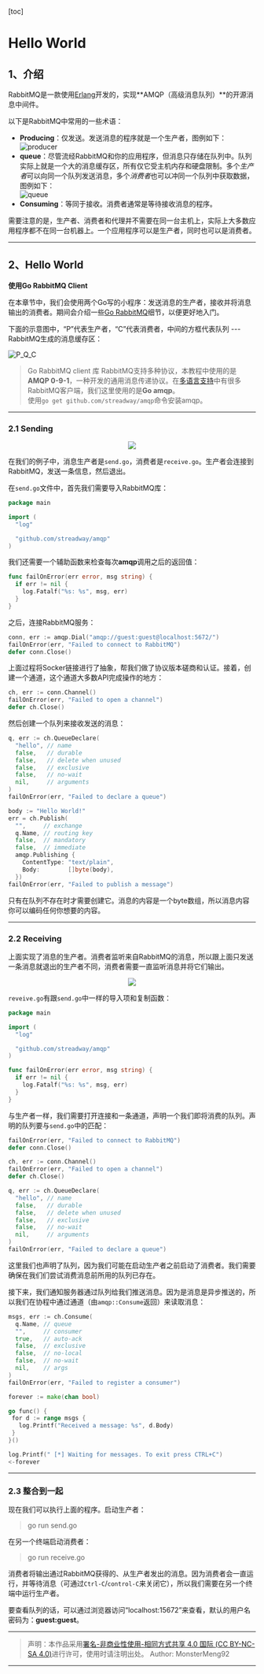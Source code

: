 [toc]

# Hello World

## 1、介绍  

RabbitMQ是一款使用[Erlang](https://www.erlang.org/)开发的，实现**AMQP（高级消息队列）**的开源消息中间件。  

以下是RabbitMQ中常用的一些术语：  

- **Producing**：仅发送。发送消息的程序就是一个生产者，图例如下：  
  ![producer](../images/RabbitMQ/1/producer.png)
- **queue**：尽管流经RabbitMQ和你的应用程序，但消息只存储在队列中。队列实际上就是一个大的消息缓存区，所有仅它受主机内存和硬盘限制。多个*生产者*可以向同一个队列发送消息，多个*消费者*也可以冲同一个队列中获取数据，图例如下：  
  ![queue](../images/RabbitMQ/1/queue.png)
- **Consuming**：等同于接收。消费者通常是等待接收消息的程序。  

需要注意的是，生产者、消费者和代理并不需要在同一台主机上，实际上大多数应用程序都不在同一台机器上。一个应用程序可以是生产者，同时也可以是消费者。  

---

## 2、Hello World  

**使用Go RabbitMQ Client**  

在本章节中，我们会使用两个Go写的小程序：发送消息的生产者，接收并将消息输出的消费者。期间会介绍一些[Go RabbitMQ](http://godoc.org/github.com/streadway/amqp)细节，以便更好地入门。  

下面的示意图中，“P”代表生产者，“C”代表消费者，中间的方框代表队列 --- RabbitMQ生成的消息缓存区：  

![P_Q_C](../images/RabbitMQ/1/P&C.png)  

> Go RabbitMQ client 库
> RabbitMQ支持多种协议，本教程中使用的是**AMQP 0-9-1**，一种开发的通用消息传递协议。在[多语言支持](http://rabbitmq.com/devtools.html)中有很多RabbitMQ客户端，我们这里使用的是**Go amqp**。  
> 使用`go get github.com/streadway/amqp`命令安装amqp。

---

### 2.1 Sending  

<div align="center"><img src="./../images/RabbitMQ/1/P_Q.png"></div>  

在我们的例子中，消息生产者是`send.go`，消费者是`receive.go`。生产者会连接到RabbitMQ，发送一条信息，然后退出。  

在`send.go`文件中，首先我们需要导入RabbitMQ库：  

```go
package main

import (
  "log"

  "github.com/streadway/amqp"
)
```  

我们还需要一个辅助函数来检查每次**amqp**调用之后的返回值：  

```go
func failOnError(err error, msg string) {
  if err != nil {
    log.Fatalf("%s: %s", msg, err)
  }
}
```  

之后，连接RabbitMQ服务：  

```go
conn, err := amqp.Dial("amqp://guest:guest@localhost:5672/")
failOnError(err, "Failed to connect to RabbitMQ")
defer conn.Close()
```  

上面过程将Socker链接进行了抽象，帮我们做了协议版本磋商和认证。接着，创建一个通道，这个通道大多数API完成操作的地方：  

```go
ch, err := conn.Channel()
failOnError(err, "Failed to open a channel")
defer ch.Close()
```   

然后创建一个队列来接收发送的消息：  

```go
q, err := ch.QueueDeclare(
  "hello", // name
  false,   // durable
  false,   // delete when unused
  false,   // exclusive
  false,   // no-wait
  nil,     // arguments
)
failOnError(err, "Failed to declare a queue")

body := "Hello World!"
err = ch.Publish(
  "",     // exchange
  q.Name, // routing key
  false,  // mandatory
  false,  // immediate
  amqp.Publishing {
    ContentType: "text/plain",
    Body:        []byte(body),
  })
failOnError(err, "Failed to publish a message")
```  

只有在队列不存在时才需要创建它。消息的内容是一个byte数组，所以消息内容你可以编码任何你想要的内容。  

---

### 2.2 Receiving  

上面实现了消息的生产者。消费者监听来自RabbitMQ的消息，所以跟上面只发送一条消息就退出的生产者不同，消费者需要一直监听消息并将它们输出。  

<div align="center"><img src="./../images/RabbitMQ/1/Q_C.png"></div>  

`reveive.go`有跟`send.go`中一样的导入项和复制函数：  

```go
package main

import (
  "log"

  "github.com/streadway/amqp"
)

func failOnError(err error, msg string) {
  if err != nil {
    log.Fatalf("%s: %s", msg, err)
  }
}
```   

与生产者一样，我们需要打开连接和一条通道，声明一个我们即将消费的队列。声明的队列要与`send.go`中的匹配：  

```go
failOnError(err, "Failed to connect to RabbitMQ")
defer conn.Close()

ch, err := conn.Channel()
failOnError(err, "Failed to open a channel")
defer ch.Close()

q, err := ch.QueueDeclare(
  "hello", // name
  false,   // durable
  false,   // delete when unused
  false,   // exclusive
  false,   // no-wait
  nil,     // arguments
)
failOnError(err, "Failed to declare a queue")
```  

这里我们也声明了队列，因为我们可能在启动生产者之前启动了消费者。我们需要确保在我们们尝试消费消息前所用的队列已存在。  

接下来，我们通知服务器通过队列给我们推送消息。因为是消息是异步推送的，所以我们在协程中通过通道（由`amqp::Consume`返回）来读取消息：  

```go
msgs, err := ch.Consume(
  q.Name, // queue
  "",     // consumer
  true,   // auto-ack
  false,  // exclusive
  false,  // no-local
  false,  // no-wait
  nil,    // args
)
failOnError(err, "Failed to register a consumer")

forever := make(chan bool)

go ​func() {
 ​for d := range msgs {
   ​log.Printf("Received a message: %s", d.Body)
 ​}
}()

log.Printf(" [*] Waiting for messages. To exit press CTRL+C")
<-forever
```   

---

### 2.3 整合到一起  

现在我们可以执行上面的程序。启动生产者：  

> go run send.go  

在另一个终端启动消费者：  

> go run receive.go  

消费者将输出通过RabbitMQ获得的、从生产者发出的消息。因为消费者会一直运行，并等待消息（可通过`Ctrl-C`/`control-C`来关闭它），所以我们需要在另一个终端中运行生产者。  

要查看队列的话，可以通过浏览器访问“localhost:15672”来查看，默认的用户名密码为：**guest:guest**。  

---

> 声明：本作品采用[署名-非商业性使用-相同方式共享 4.0 国际 (CC BY-NC-SA 4.0)](https://creativecommons.org/licenses/by-nc-sa/4.0/deed.zh)进行许可，使用时请注明出处。 
> Author: MonsterMeng92

---